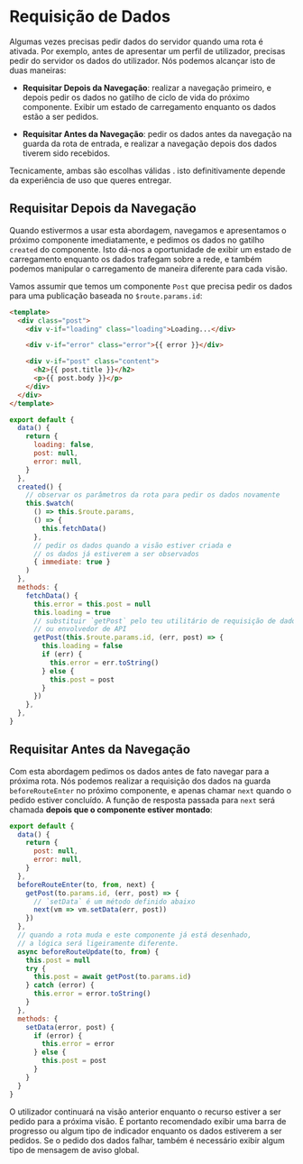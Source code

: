 # Requisição de Dados

Algumas vezes precisas pedir dados do servidor quando uma rota é ativada. Por exemplo, antes de apresentar um perfil de utilizador, precisas pedir do servidor os dados do utilizador. Nós podemos alcançar isto de duas maneiras:

- **Requisitar Depois da Navegação**: realizar a navegação primeiro, e depois pedir os dados no gatilho de ciclo de vida do próximo componente. Exibir um estado de carregamento enquanto os dados estão a ser pedidos.

- **Requisitar Antes da Navegação**: pedir os dados antes da navegação na guarda da rota de entrada, e realizar a navegação depois dos dados tiverem sido recebidos.

Tecnicamente, ambas são escolhas válidas . isto definitivamente depende da experiência de uso que queres entregar.

## Requisitar Depois da Navegação

Quando estivermos a usar esta abordagem, navegamos e apresentamos o próximo componente imediatamente, e pedimos os dados no gatilho `created` do componente. Isto dá-nos a oportunidade de exibir um estado de carregamento enquanto os dados trafegam sobre a rede, e também podemos manipular o carregamento de maneira diferente para cada visão.

Vamos assumir que temos um componente `Post` que precisa pedir os dados para uma publicação baseada no `$route.params.id`:

```html
<template>
  <div class="post">
    <div v-if="loading" class="loading">Loading...</div>

    <div v-if="error" class="error">{{ error }}</div>

    <div v-if="post" class="content">
      <h2>{{ post.title }}</h2>
      <p>{{ post.body }}</p>
    </div>
  </div>
</template>
```

```js
export default {
  data() {
    return {
      loading: false,
      post: null,
      error: null,
    }
  },
  created() {
    // observar os parâmetros da rota para pedir os dados novamente
    this.$watch(
      () => this.$route.params,
      () => {
        this.fetchData()
      },
      // pedir os dados quando a visão estiver criada e
      // os dados já estiverem a ser observados
      { immediate: true }
    )
  },
  methods: {
    fetchData() {
      this.error = this.post = null
      this.loading = true
      // substituir `getPost` pelo teu utilitário de requisição de dados
      // ou envolvedor de API
      getPost(this.$route.params.id, (err, post) => {
        this.loading = false
        if (err) {
          this.error = err.toString()
        } else {
          this.post = post
        }
      })
    },
  },
}
```

## Requisitar Antes da Navegação

Com esta abordagem pedimos os dados antes de fato navegar para a próxima rota. Nós podemos realizar a requisição dos dados na guarda `beforeRouteEnter` no próximo componente, e apenas chamar `next` quando o pedido estiver concluído. A função de resposta passada para `next` será chamada **depois que o componente estiver montado**:

```js
export default {
  data() {
    return {
      post: null,
      error: null,
    }
  },
  beforeRouteEnter(to, from, next) {
    getPost(to.params.id, (err, post) => {
      // `setData` é um método definido abaixo
      next(vm => vm.setData(err, post))
    })
  },
  // quando a rota muda e este componente já está desenhado,
  // a lógica será ligeiramente diferente.
  async beforeRouteUpdate(to, from) {
    this.post = null
    try {
      this.post = await getPost(to.params.id)
    } catch (error) {
      this.error = error.toString()
    }
  },
  methods: {
    setData(error, post) {
      if (error) {
        this.error = error
      } else {
        this.post = post
      }
    }
  }
}
```

O utilizador continuará na visão anterior enquanto o recurso estiver a ser pedido para a próxima visão. É portanto recomendado exibir uma barra de progresso ou algum tipo de indicador enquanto os dados estiverem a ser pedidos. Se o pedido dos dados falhar, também é necessário exibir algum tipo de mensagem de aviso global.

<!-- ### Using Composition API -->

<!-- TODO: -->

